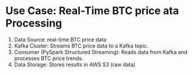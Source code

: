 # Use Case: Real-Time BTC price ata Processing

1. Data Source: real-time BTC price data
2. Kafka Cluster: Streams BTC price data to a Kafka topic.
3. Consumer (PySpark Structured Streaming): Reads data from Kafka and processes BTC price trends.
4. Data Storage: Stores results in AWS S3 (raw data)




